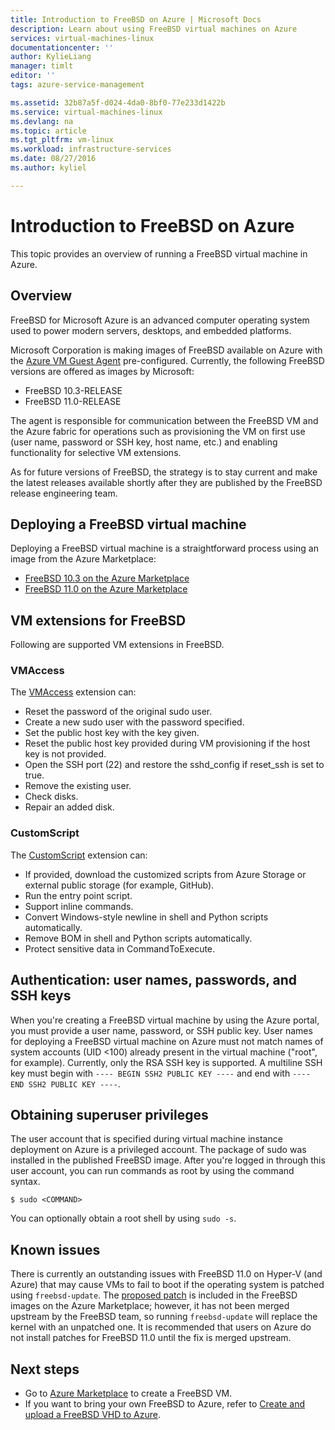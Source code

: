 ```yaml
---
title: Introduction to FreeBSD on Azure | Microsoft Docs
description: Learn about using FreeBSD virtual machines on Azure
services: virtual-machines-linux
documentationcenter: ''
author: KylieLiang
manager: timlt
editor: ''
tags: azure-service-management

ms.assetid: 32b87a5f-d024-4da0-8bf0-77e233d1422b
ms.service: virtual-machines-linux
ms.devlang: na
ms.topic: article
ms.tgt_pltfrm: vm-linux
ms.workload: infrastructure-services
ms.date: 08/27/2016
ms.author: kyliel

---
```

# Introduction to FreeBSD on Azure
This topic provides an overview of running a FreeBSD virtual machine in Azure.

## Overview
FreeBSD for Microsoft Azure is an advanced computer operating system used to power modern servers, desktops, and embedded platforms.

Microsoft Corporation is making images of FreeBSD available on Azure with the [Azure VM Guest Agent](https://github.com/Azure/WALinuxAgent/) pre-configured. Currently, the following FreeBSD versions are offered as images by Microsoft:

- FreeBSD 10.3-RELEASE
- FreeBSD 11.0-RELEASE

The agent is responsible for communication between the FreeBSD VM and the Azure fabric for operations such as provisioning the VM on first use (user name, password or SSH key, host name, etc.) and enabling functionality for selective VM extensions.

As for future versions of FreeBSD, the strategy is to stay current and make the latest releases available shortly after they are published by the FreeBSD release engineering team.

## Deploying a FreeBSD virtual machine
Deploying a FreeBSD virtual machine is a straightforward process using an image from the Azure Marketplace:

- [FreeBSD 10.3 on the Azure Marketplace](https://azure.microsoft.com/marketplace/partners/microsoft/freebsd103/)
- [FreeBSD 11.0 on the Azure Marketplace](https://azure.microsoft.com/marketplace/partners/microsoft/freebsd110/)

## VM extensions for FreeBSD
Following are supported VM extensions in FreeBSD.

### VMAccess
The [VMAccess](https://github.com/Azure/azure-linux-extensions/tree/master/VMAccess) extension can:

* Reset the password of the original sudo user.
* Create a new sudo user with the password specified.
* Set the public host key with the key given.
* Reset the public host key provided during VM provisioning if the host key is not provided.
* Open the SSH port (22) and restore the sshd_config if reset_ssh is set to true.
* Remove the existing user.
* Check disks.
* Repair an added disk.

### CustomScript
The [CustomScript](https://github.com/Azure/azure-linux-extensions/tree/master/CustomScript) extension can:

* If provided, download the customized scripts from Azure Storage or external public storage (for example, GitHub).
* Run the entry point script.
* Support inline commands.
* Convert Windows-style newline in shell and Python scripts automatically.
* Remove BOM in shell and Python scripts automatically.
* Protect sensitive data in CommandToExecute.

## Authentication: user names, passwords, and SSH keys
When you're creating a FreeBSD virtual machine by using the Azure portal, you must provide a user name, password, or SSH public key.
User names for deploying a FreeBSD virtual machine on Azure must not match names of system accounts (UID <100) already present in the virtual machine ("root", for example).
Currently, only the RSA SSH key is supported. A multiline SSH key must begin with `---- BEGIN SSH2 PUBLIC KEY ----` and end with `---- END SSH2 PUBLIC KEY ----`.

## Obtaining superuser privileges
The user account that is specified during virtual machine instance deployment on Azure is a privileged account. The package of sudo was installed in the published FreeBSD image.
After you're logged in through this user account, you can run commands as root by using the command syntax.

    $ sudo <COMMAND>

You can optionally obtain a root shell by using `sudo -s`.

## Known issues
There is currently an outstanding issues with FreeBSD 11.0 on Hyper-V (and Azure) that may cause VMs to fail to boot if the operating system is patched using `freebsd-update`. The [proposed patch](https://bugs.freebsd.org/bugzilla/show_bug.cgi?id=212721) is included in the FreeBSD images on the Azure Marketplace; however, it has not been merged upstream by the FreeBSD team, so running `freebsd-update` will replace the kernel with an unpatched one. It is recommended that users on Azure do not install patches for FreeBSD 11.0 until the fix is merged upstream.

## Next steps
* Go to [Azure Marketplace](https://azure.microsoft.com/marketplace/partners/microsoft/freebsd110/) to create a FreeBSD VM.
* If you want to bring your own FreeBSD to Azure, refer to [Create and upload a FreeBSD VHD to Azure](../virtual-machines-linux-classic-freebsd-create-upload-vhd.md).
